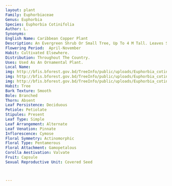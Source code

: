 ```yaml
---
layout: plant
Family: Euphorbiaceae
Genus: Euphorbia
Species: Euphorbia Cotinifolia
Author: L.
Synonyms: 
English Name: Caribbean Copper Plant
Description: An Evergreen Shrub Or Small Tree, Up To 4 M Tall. Leaves Simple, Petiolate, Petioles 2-9 Cm Long, Pale Reddish, Leaf Blade Ovate-rounded, 2-6 Ã— 2-4 Cm, Obtuse At The Apex, Subtruncate At The Base, Main Vein Prominent At Both Surfaces, Lateral Veins Many Pairs, Pinnate, Reticulate Before Reaching Margin, Entire, Both Surfaces Red. Cyathia Numerous, Peduncles C 2 Cm Long. Involucre Campanulate, C 4 Ã— 3 Mm, 4-6 Lobed, Lobes Triangular, Pilose On Margin, Glands 4-6, Rounded, Dark Green, Appendages White, Lobed. Male Flowers Numerous, Bracteate, Bracts Linear, Stamen 1, Anthers 2-celled, Basifixed, Subglobose, Dehiscing Longitudinally. Female Flowers Pedicellate, Ovary 3-celled, With Vertical Furrows, Ovule 1 In Each Cell, Styles 3, Stigma Apically Bifid. Fruit A Capsule, Trigonous-ovoid, C 5 Ã— 6 Mm, Smooth And Glabrous. Seeds Subglobose, C 3 Mm In Diameter, Brown, Adaxially Dark Striate, Ecarunculate.
Flowering Period:  April-November
Habit: Cultivated Elsewhere.
Distribution: Throughout The Country.
Uses: Used As An Ornamental Plant.
Local Name: 
img: http://bfis.bforest.gov.bd/TreeInfo/public/uploads/Euphorbia_cotinifolia.jpg
img: http://bfis.bforest.gov.bd/TreeInfo/public/uploads/Euphorbia_cotinifolia1.jpg
img: http://bfis.bforest.gov.bd/TreeInfo/public/uploads/Euphorbia_cotinifolia2.jpg
Habit: Tree
Bark Texture: Smooth
Bole: Branched
Thorn: Absent
Leaf Persistence: Deciduous
Petiole: Petiolate
Stipules: Present
Leaf Type: Simple
Leaf Arrangement: Alternate
Leaf Venation: Pinnate
Inflorescence: Cymose
Floral Symmetry: Actinomorphic
Floral Type: Pentamerous
Floral Attachment: Gamopetalous
Corolla Aestivation: Valvate
Fruit: Capsule
Sexual Reproductive Unit: Covered Seed



---
```


